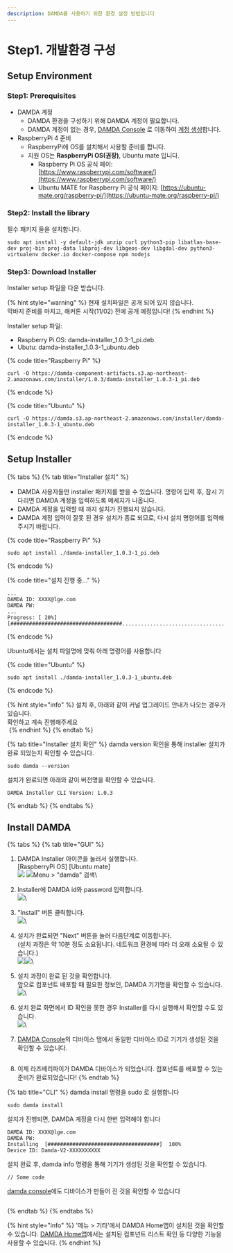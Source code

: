 ```yaml
---
description: DAMDA를 사용하기 위한 환경 설정 방법입니다
---
```


# Step1. 개발환경 구성

## Setup Environment <a href="#setup-environment" id="setup-environment"></a>

### Step1: Prerequisites

* DAMDA 계정
  * DAMDA 환경을 구성하기 위해 DAMDA 계정이 필요합니다.&#x20;
  * DAMDA 계정이 없는 경우, [DAMDA Console](http://damda.lge.com/login?redirect=%2Fhome) 로 이동하여 [계정 생성](../fundamentals/damda-cloud/undefined/undefined.md)합니다.
* RaspberryPi 4 준비
  * RaspberryPi에 OS를 설치해서 사용할 준비를 합니다.&#x20;
  * 지원 OS는 **RaspberryPi OS(권장)**, Ubuntu mate 입니다.&#x20;
    * Raspberry Pi OS 공식 페이: [https://www.raspberrypi.com/software/](https://www.raspberrypi.com/software/)
    * &#x20;Ubuntu MATE for Raspberry Pi 공식 페이지: [https://ubuntu-mate.org/raspberry-pi/](https://ubuntu-mate.org/raspberry-pi/)

### Step2: Install the library

필수 패키지 들을 설치합니다.

```shell
sudo apt install -y default-jdk unzip curl python3-pip libatlas-base-dev proj-bin proj-data libproj-dev libgeos-dev libgdal-dev python3-virtualenv docker.io docker-compose npm nodejs
```

### Step3: Download Installer

Installer setup 파일을 다운 받습니다.

{% hint style="warning" %}
현재 설치파일은 공개 되어 있지 않습니다. \
막바지 준비를 마치고, 해커톤 시작(11/02) 전에 공개 예정입니다!
{% endhint %}

Installer setup 파일:&#x20;

* Raspberry Pi OS: damda-installer\_1.0.3-1\_pi.deb
* Ubutu: damda-installer\_1.0.3-1\_ubuntu.deb

{% code title="Raspberry Pi" %}
```shell
curl -O https://damda-component-artifacts.s3.ap-northeast-2.amazonaws.com/installer/1.0.3/damda-installer_1.0.3-1_pi.deb
```
{% endcode %}

{% code title="Ubuntu" %}
```shell
curl -O https://damda.s3.ap-northeast-2.amazonaws.com/installer/damda-installer_1.0.3-1_ubuntu.deb
```
{% endcode %}

## Setup Installer

{% tabs %}
{% tab title="Installer 설치" %}
* DAMDA 사용자들만 installer 패키지를 받을 수 있습니다. 명령어 입력 후, 잠시 기다리면 DAMDA 계정을 입력하도록 메세지가 나옵니다.&#x20;
* DAMDA 계정을 입력할 때 까지 설치가 진행되지 않습니다.&#x20;
* DAMDA 계정 입력이 잘못 된 경우 설치가 종료 되므로, 다시 설치 명령어를 입력해주시기 바랍니다.

{% code title="Raspberry Pi" %}
```shell
sudo apt install ./damda-installer_1.0.3-1_pi.deb
```
{% endcode %}

{% code title="설치 진행 중..." %}
```shell
...
DAMDA ID: XXXX@lge.com
DAMDA PW:
...
Progress: [ 20%] [####################################................................................................................................................................................]
```
{% endcode %}



&#x20;Ubuntu에서는 설치 파일명에 맞춰 아래 명령어를 사용합니다

{% code title="Ubuntu" %}
```shell
sudo apt install ./damda-installer_1.0.3-1_ubuntu.deb
```
{% endcode %}



{% hint style="info" %}
설치 후, 아래와 같이 커널 업그레이드 안내가 나오는 경우가 있습니다.\
확인하고 계속 진행해주세요\
<img src="../.gitbook/assets/image (6) (3).png" alt="" data-size="original">
{% endhint %}
{% endtab %}

{% tab title="Installer 설치 확인" %}
damda version 확인을 통해 installer 설치가 완료 되었는지 확인할 수 있습니다.

```shell
sudo damda --version
```



설치가 완료되면 아래와 같이 버전명을 확인할 수 있습니다.

```
DAMDA Installer CLI Version: 1.0.3
```
{% endtab %}
{% endtabs %}

## Install DAMDA

{% tabs %}
{% tab title="GUI" %}
1. DAMDA Installer 아이콘을 눌러서 실행합니다. \
   \[RaspberryPi OS]                                         \[Ubuntu mate]\
   ![](<../.gitbook/assets/image (7) (2).png>)   ![Menu > "damda" 검색](https://files.gitbook.com/v0/b/gitbook-x-prod.appspot.com/o/spaces%2Fl3Km0lGSEvAZ1z7FtNCb%2Fuploads%2Fo39jplzTATPRX20mYEYA%2Fimage.png?alt=media\&token=df171290-7f44-4663-8051-69634d1bca2d)\

2. Installer에 DAMDA id와 password 입력합니다. \
   ![](<../.gitbook/assets/image (17) (1).png>)\

3. "Install" 버튼 클릭합니다. \
   ![](<../.gitbook/assets/image (7) (4).png>)\

4. 설치가 완료되면 "Next" 버튼을 눌러 다음단계로 이동합니다. \
   (설치 과정은 약 10분 정도 소요됩니다. 네트워크 환경에 따라 더 오래 소요될 수 있습니다.)\
   ![](https://files.gitbook.com/v0/b/gitbook-x-prod.appspot.com/o/spaces%2Fl3Km0lGSEvAZ1z7FtNCb%2Fuploads%2FiVEw9LLe2TVUGYZgOPBq%2Fimage.png?alt=media\&token=7bd85b06-c8f6-468d-a9fb-79c896a2a43b) ​![](<../.gitbook/assets/image (3) (3).png>)\

5. 설치 과정이 완료 된 것을 확인합니다. \
   앞으로 컴포넌트 배포할 때 필요한 정보인, DAMDA 기기명을 확인할 수 있습니다.\
   ![](<../.gitbook/assets/image (37).png>)\

6. 설치 완료 화면에서 ID 확인을 못한 경우 Installer를 다시 실행해서 확인할 수도 있습니다.\
   ![](<../.gitbook/assets/image (15).png>)\

7.  [DAMDA Console](http://damda.lge.com/)의 디바이스 탭에서 동일한 디바이스 ID로 기기가 생성된 것을 확인할 수 있습니다.

    <figure><img src="../.gitbook/assets/image (5).png" alt=""><figcaption></figcaption></figure>


8. 이제 라즈베리파이가 DAMDA 디바이스가 되었습니다. 컴포넌트를 배포할 수 있는 준비가 완료되었습니다!
{% endtab %}

{% tab title="CLI" %}
damda install 명령을 sudo 로 실행합니다

```shell
sudo damda install
```



설치가 진행되면, DAMDA 계정을 다시 한번 입력해야 합니다

```shell
DAMDA ID: XXXX@lge.com
DAMDA PW:
Installing  [####################################]  100%
Device ID: Damda-V2-XXXXXXXXXX
```



설치 완료 후, damda info 명령을 통해 기기가 생성된 것을 확인할 수 있습니다.

```
// Some code
```



[damda console](http://damda.lge.com/home)에도 디바이스가 만들어 진 것을 확인할 수 있습니다

<figure><img src="../.gitbook/assets/image (24).png" alt=""><figcaption></figcaption></figure>
{% endtab %}
{% endtabs %}

{% hint style="info" %}
'메뉴 > 기타'에서 DAMDA Home앱이 설치된 것을 확인할 수 있습니다. [DAMDA Home앱](../fundamentals/damda/damda-home.md)에서는 설치된 컴포넌트 리스트 확인 등 다양한 기능을 사용할 수 있습니다.&#x20;
{% endhint %}
